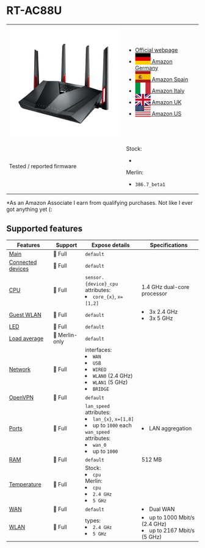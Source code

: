 # RT-AC88U

<table>
<tr><td><img src="/devices/RT-AC88U.png" width="300"></td><td>

- [Official webpage](https://www.asus.com/networking-iot-servers/wifi-routers/asus-wifi-routers/rt-ac88u/)
- [<img src="/flags/de.svg" height="30" style="vertical-align:bottom;" alt="Germany"> Amazon Germany](https://amzn.to/3X0dOfN)
- [<img src="/flags/es.svg" height="30" style="vertical-align:bottom;" alt="Spain"> Amazon Spain](https://amzn.to/3E4UsgQ)
- [<img src="/flags/it.svg" height="30" style="vertical-align:bottom;" alt="Italy"> Amazon Italy](https://amzn.to/3WZpNdc)
- [<img src="/flags/gb.svg" height="30" style="vertical-align:bottom;" alt="UK"> Amazon UK](https://amzn.to/3GaT7ri)
- [<img src="/flags/us.svg" height="30" style="vertical-align:bottom;" alt="USA"> Amazon US](https://amzn.to/3hs88dY)
</td></tr>
<tr><td>Tested / reported firmware</td><td>

Stock:
- ` `

Merlin:
- `386.7_beta1`
</td></tr>
</table>

*As an Amazon Associate I earn from qualifying purchases. Not like I ever got anything yet (:

## Supported features

|Features|Support|Expose details|Specifications|
|--------|-------|--------------|--------------|
|[Main](/features/0_main.md)|:green_heart: Full|`default`|
|[Connected devices](/features/connected-devices.md)|:green_heart: Full|`default`|
|[CPU](/features/cpu.md)|:green_heart: Full|`sensor.{device}_cpu` attributes:<li>`core_{x}`, `x=[1,2]`</li>|1.4 GHz dual-core processor|
|[Guest WLAN](/features/guest-wlan.md)|:green_heart: Full|`default`|<li>3x 2.4 GHz</li><li>3x 5 GHz</li>|
|[LED](/features/led.md)|:green_heart: Full|`default`|
|[Load average](/features/load-average.md)|:yellow_heart: Merlin-only|`default`|
|[Network](/features/network.md)|:green_heart: Full|interfaces:<li>`WAN`</li><li>`USB`</li><li>`WIRED`</li><li>`WLAN0` (2.4 GHz)</li><li>`WLAN1` (5 GHz)</li><li>`BRIDGE`</li>|
|[OpenVPN](/features/openvpn.md)|:green_heart: Full|`default`|
|[Ports](/features/ports.md)|:green_heart: Full|`lan_speed` attributes:<li>`lan_{x}`, `x=[1,8]`</li><li>up to `1000` each</li>`wan_speed` attributes:<li>`wan_0`</li><li>up to `1000`</li>|<li>LAN aggregation</li>|
|[RAM](/features/ram.md)|:green_heart: Full|`default`|512 MB|
|[Temperature](/features/temperature.md)|:green_heart: Full|Stock:<li>`cpu`</li>Merlin:<li>`cpu`</li><li>`2.4 GHz`</li><li>`5 GHz`</li>|
|[WAN](/features/wan.md)|:green_heart: Full|`default`|<li>Dual WAN</li>|
|[WLAN](/features/wlan.md)|:green_heart: Full|types:<li>`2.4 GHz`</li><li>`5 GHz`</li>|<li>up to 1000 Mbit/s (2.4 GHz)</li><li>up to 2167 Mbit/s (5 GHz)</li>|
